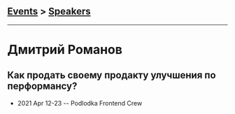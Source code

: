 ## [Events](../README.md) > [Speakers](../speakers.md)
---

# Дмитрий Романов

## Как продать своему продакту улучшения по перформансу?
- 2021 Apr 12-23 -- Podlodka Frontend Crew    
